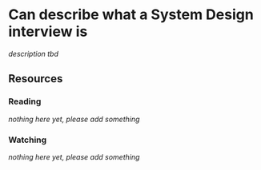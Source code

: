 # Can describe what a System Design interview is

_description tbd_

## Resources

### Reading

_nothing here yet, please add something_

### Watching

_nothing here yet, please add something_
